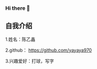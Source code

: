 ### Hi there 👋
## 自我介绍

1.姓名：陈乙鑫

2.github： https://github.com/yayaya970


3.兴趣爱好：打球，写字
<!--
**yayaya970/yayaya970** is a ✨ _special_ ✨ repository because its `README.md` (this file) appears on your GitHub profile.

Here are some ideas to get you started:

- 🔭 I’m currently working on ...
- 🌱 I’m currently learning ...
- 👯 I’m looking to collaborate on ...
- 🤔 I’m looking for help with ...
- 💬 Ask me about ...
- 📫 How to reach me: ...
- 😄 Pronouns: ...
- ⚡ Fun fact: ...
-->
